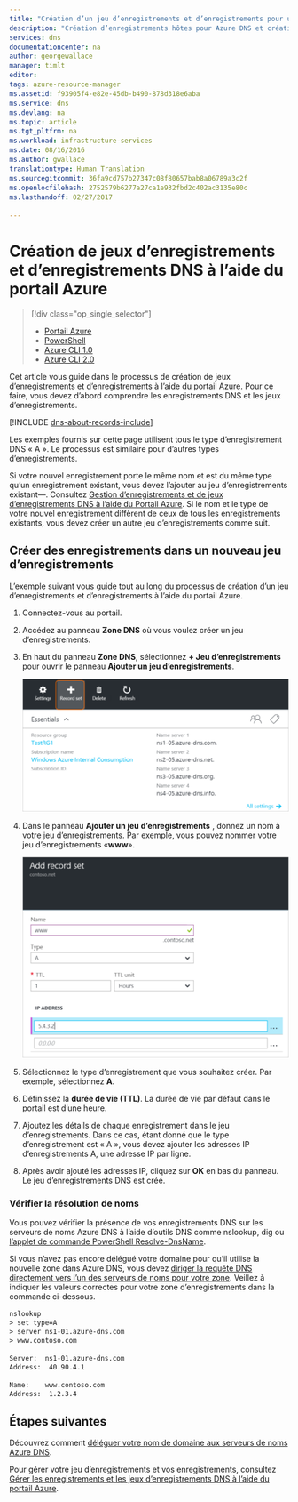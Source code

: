 ```yaml
---
title: "Création d’un jeu d’enregistrements et d’enregistrements pour une zone DNS à l’aide du portail Azure | Microsoft Docs"
description: "Création d’enregistrements hôtes pour Azure DNS et création d’enregistrements et de jeux d’enregistrements à l’aide du portail Azure"
services: dns
documentationcenter: na
author: georgewallace
manager: timlt
editor: 
tags: azure-resource-manager
ms.assetid: f93905f4-e82e-45db-b490-878d318e6aba
ms.service: dns
ms.devlang: na
ms.topic: article
ms.tgt_pltfrm: na
ms.workload: infrastructure-services
ms.date: 08/16/2016
ms.author: gwallace
translationtype: Human Translation
ms.sourcegitcommit: 36fa9cd757b27347c08f80657bab8a06789a3c2f
ms.openlocfilehash: 2752579b6277a27ca1e932fbd2c402ac3135e80c
ms.lasthandoff: 02/27/2017

---
```


# <a name="create-dns-record-sets-and-records-by-using-the-azure-portal"></a>Création de jeux d’enregistrements et d’enregistrements DNS à l’aide du portail Azure

> [!div class="op_single_selector"]
> * [Portail Azure](dns-getstarted-create-recordset-portal.md)
> * [PowerShell](dns-getstarted-create-recordset.md)
> * [Azure CLI 1.0](dns-getstarted-create-recordset-cli-nodejs.md)
> * [Azure CLI 2.0](dns-getstarted-create-recordset-cli.md)

Cet article vous guide dans le processus de création de jeux d’enregistrements et d’enregistrements à l’aide du portail Azure. Pour ce faire, vous devez d’abord comprendre les enregistrements DNS et les jeux d’enregistrements.

[!INCLUDE [dns-about-records-include](../../includes/dns-about-records-include.md)]

Les exemples fournis sur cette page utilisent tous le type d’enregistrement DNS « A ». Le processus est similaire pour d’autres types d’enregistrements.

Si votre nouvel enregistrement porte le même nom et est du même type qu’un enregistrement existant, vous devez l’ajouter au jeu d’enregistrements existant&mdash;. Consultez [Gestion d’enregistrements et de jeux d’enregistrements DNS à l’aide du Portail Azure](dns-operations-recordsets-portal.md). Si le nom et le type de votre nouvel enregistrement diffèrent de ceux de tous les enregistrements existants, vous devez créer un autre jeu d’enregistrements comme suit.

## <a name="create-records-in-a-new-record-set"></a>Créer des enregistrements dans un nouveau jeu d’enregistrements

L’exemple suivant vous guide tout au long du processus de création d’un jeu d’enregistrements et d’enregistrements à l’aide du portail Azure.

1. Connectez-vous au portail.
2. Accédez au panneau **Zone DNS** où vous voulez créer un jeu d’enregistrements.
3. En haut du panneau **Zone DNS**, sélectionnez **+ Jeu d’enregistrements** pour ouvrir le panneau **Ajouter un jeu d’enregistrements**.

    ![Nouveau jeu d’enregistrements](./media/dns-getstarted-create-recordset-portal/newrecordset500.png)

4. Dans le panneau **Ajouter un jeu d’enregistrements** , donnez un nom à votre jeu d’enregistrements. Par exemple, vous pouvez nommer votre jeu d’enregistrements «**www**».

    ![Ajouter un jeu d’enregistrements](./media/dns-getstarted-create-recordset-portal/addrecordset500.png)

5. Sélectionnez le type d’enregistrement que vous souhaitez créer. Par exemple, sélectionnez **A**.
6. Définissez la **durée de vie (TTL)**. La durée de vie par défaut dans le portail est d’une heure.
7. Ajoutez les détails de chaque enregistrement dans le jeu d’enregistrements. Dans ce cas, étant donné que le type d’enregistrement est « A », vous devez ajouter les adresses IP d’enregistrements A, une adresse IP par ligne.
8. Après avoir ajouté les adresses IP, cliquez sur **OK** en bas du panneau. Le jeu d’enregistrements DNS est créé.

### <a name="verify-name-resolution"></a>Vérifier la résolution de noms

Vous pouvez vérifier la présence de vos enregistrements DNS sur les serveurs de noms Azure DNS à l’aide d’outils DNS comme nslookup, dig ou [l’applet de commande PowerShell Resolve-DnsName](https://technet.microsoft.com/library/jj590781.aspx).

Si vous n’avez pas encore délégué votre domaine pour qu’il utilise la nouvelle zone dans Azure DNS, vous devez [diriger la requête DNS directement vers l’un des serveurs de noms pour votre zone](dns-getstarted-create-dnszone.md#test-name-servers). Veillez à indiquer les valeurs correctes pour votre zone d’enregistrements dans la commande ci-dessous.

    nslookup
    > set type=A
    > server ns1-01.azure-dns.com
    > www.contoso.com

    Server:  ns1-01.azure-dns.com
    Address:  40.90.4.1

    Name:    www.contoso.com
    Address:  1.2.3.4

## <a name="next-steps"></a>Étapes suivantes

Découvrez comment [déléguer votre nom de domaine aux serveurs de noms Azure DNS](dns-domain-delegation.md).

Pour gérer votre jeu d’enregistrements et vos enregistrements, consultez [Gérer les enregistrements et les jeux d’enregistrements DNS à l’aide du portail Azure](dns-operations-recordsets-portal.md).

